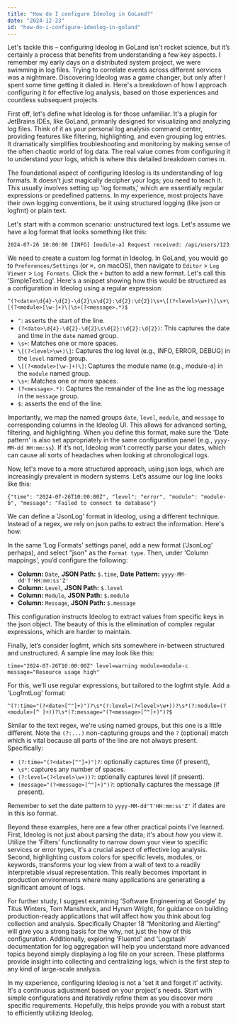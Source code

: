 ```yaml
---
title: "How do I configure Ideolog in GoLand?"
date: "2024-12-23"
id: "how-do-i-configure-ideolog-in-goland"
---
```


Let's tackle this – configuring Ideolog in GoLand isn't rocket science, but it’s certainly a process that benefits from understanding a few key aspects. I remember my early days on a distributed system project, we were swimming in log files. Trying to correlate events across different services was a nightmare. Discovering Ideolog was a game changer, but only after I spent some time getting it dialed in. Here's a breakdown of how I approach configuring it for effective log analysis, based on those experiences and countless subsequent projects.

First off, let's define what Ideolog is for those unfamiliar. It's a plugin for JetBrains IDEs, like GoLand, primarily designed for visualizing and analyzing log files. Think of it as your personal log analysis command center, providing features like filtering, highlighting, and even grouping log entries. It dramatically simplifies troubleshooting and monitoring by making sense of the often chaotic world of log data. The real value comes from configuring it to understand *your* logs, which is where this detailed breakdown comes in.

The foundational aspect of configuring Ideolog is its understanding of log formats. It doesn't just magically decipher your logs; you need to teach it. This usually involves setting up 'log formats,' which are essentially regular expressions or predefined patterns. In my experience, most projects have their own logging conventions, be it using structured logging (like json or logfmt) or plain text.

Let's start with a common scenario: unstructured text logs. Let's assume we have a log format that looks something like this:

`2024-07-26 10:00:00 [INFO] [module-a] Request received: /api/users/123`

We need to create a custom log format in Ideolog. In GoLand, you would go to `Preferences/Settings` (or `⌘,` on macOS), then navigate to `Editor` > `Log Viewer` > `Log Formats`. Click the `+` button to add a new format. Let's call this 'SimpleTextLog'. Here's a snippet showing how this would be structured as a configuration in Ideolog using a regular expression:

```regex
^(?<date>\d{4}-\d{2}-\d{2}\s\d{2}:\d{2}:\d{2})\s+\[(?<level>\w+)\]\s+\[(?<module>[\w-]+)\]\s+(?<message>.*)$
```

*   `^`: asserts the start of the line.
*   `(?<date>\d{4}-\d{2}-\d{2}\s\d{2}:\d{2}:\d{2})`: This captures the date and time in the `date` named group.
*   `\s+`: Matches one or more spaces.
*   `\[(?<level>\w+)\]`: Captures the log level (e.g., INFO, ERROR, DEBUG) in the `level` named group.
*   `\[(?<module>[\w-]+)\]`: Captures the module name (e.g., module-a) in the `module` named group.
*   `\s+`: Matches one or more spaces.
*   `(?<message>.*)`: Captures the remainder of the line as the log message in the `message` group.
*   `$`: asserts the end of the line.

Importantly, we map the named groups `date`, `level`, `module`, and `message` to corresponding columns in the Ideolog UI. This allows for advanced sorting, filtering, and highlighting. When you define this format, make sure the 'Date pattern' is also set appropriately in the same configuration panel (e.g., `yyyy-MM-dd HH:mm:ss`). If it’s not, Ideolog won't correctly parse your dates, which can cause all sorts of headaches when looking at chronological logs.

Now, let's move to a more structured approach, using json logs, which are increasingly prevalent in modern systems. Let’s assume our log line looks like this:

`{"time": "2024-07-26T10:00:00Z", "level": "error", "module": "module-b", "message": "Failed to connect to database"}`

We can define a 'JsonLog' format in Ideolog, using a different technique. Instead of a regex, we rely on json paths to extract the information. Here's how:

In the same 'Log Formats' settings panel, add a new format ('JsonLog' perhaps), and select "json" as the `Format type`. Then, under 'Column mappings', you’d configure the following:

*   **Column:** `Date`, **JSON Path:** `$.time`, **Date Pattern:** `yyyy-MM-dd'T'HH:mm:ss'Z'`
*   **Column:** `Level`, **JSON Path:** `$.level`
*   **Column:** `Module`, **JSON Path:** `$.module`
*   **Column:** `Message`, **JSON Path:** `$.message`

This configuration instructs Ideolog to extract values from specific keys in the json object. The beauty of this is the elimination of complex regular expressions, which are harder to maintain.

Finally, let’s consider logfmt, which sits somewhere in-between structured and unstructured. A sample line may look like this:

`time="2024-07-26T10:00:00Z" level=warning module=module-c message="Resource usage high"`

For this, we'll use regular expressions, but tailored to the logfmt style. Add a 'LogfmtLog' format:

```regex
^(?:time="(?<date>[^"]+)")?\s*(?:level=(?<level>\w+))?\s*(?:module=(?<module>[^ ]+))?\s*(?:message="(?<message>[^"]+)")?$
```

Similar to the text regex, we're using named groups, but this one is a little different. Note the `(?:...)` non-capturing groups and the `?` (optional) match which is vital because all parts of the line are not always present. Specifically:
 * `(?:time="(?<date>[^"]+)")?`: optionally captures time (if present),
 * `\s*`: captures any number of spaces.
 *  `(?:level=(?<level>\w+))?`: optionally captures level (if present).
 * `(message="(?<message>[^"]+)")?`: optionally captures the message (if present).

  Remember to set the date pattern to `yyyy-MM-dd'T'HH:mm:ss'Z'` if dates are in this iso format.

Beyond these examples, here are a few other practical points I've learned. First, Ideolog is not just about parsing the data; it's about *how* you view it. Utilize the 'Filters' functionality to narrow down your view to specific services or error types, it's a crucial aspect of effective log analysis. Second, highlighting custom colors for specific levels, modules, or keywords, transforms your log view from a wall of text to a readily interpretable visual representation. This really becomes important in production environments where many applications are generating a significant amount of logs.

For further study, I suggest examining 'Software Engineering at Google' by Titus Winters, Tom Manshreck, and Hyrum Wright, for guidance on building production-ready applications that will affect how you think about log collection and analysis.  Specifically Chapter 18 “Monitoring and Alerting” will give you a strong basis for the why, not just the how of this configuration.  Additionally, exploring 'Fluentd' and 'Logstash' documentation for log aggregation will help you understand more advanced topics beyond simply displaying a log file on your screen. These platforms provide insight into collecting and centralizing logs, which is the first step to any kind of large-scale analysis.

In my experience, configuring Ideolog is not a 'set it and forget it' activity. It's a continuous adjustment based on your project's needs. Start with simple configurations and iteratively refine them as you discover more specific requirements. Hopefully, this helps provide you with a robust start to efficiently utilizing Ideolog.
